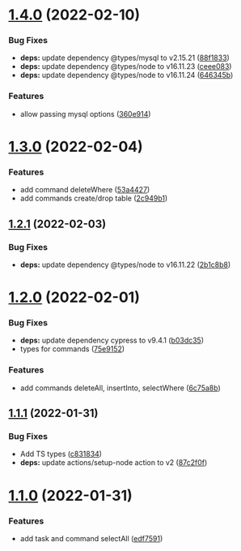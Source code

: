# [1.4.0](https://github.com/LeJeanbono/cypress-mysql/compare/v1.3.0...v1.4.0) (2022-02-10)


### Bug Fixes

* **deps:** update dependency @types/mysql to v2.15.21 ([88f1833](https://github.com/LeJeanbono/cypress-mysql/commit/88f1833f58c60645faea88e6f016d800b54115ef))
* **deps:** update dependency @types/node to v16.11.23 ([ceee083](https://github.com/LeJeanbono/cypress-mysql/commit/ceee08332271ec6e1a691944ce9b4b192b225afd))
* **deps:** update dependency @types/node to v16.11.24 ([646345b](https://github.com/LeJeanbono/cypress-mysql/commit/646345bb46695e53bc1c183db05ed0dcaac2b1ea))


### Features

* allow passing mysql options ([360e914](https://github.com/LeJeanbono/cypress-mysql/commit/360e9143337e082d8016b884b7ef86956a1856b6))

# [1.3.0](https://github.com/LeJeanbono/cypress-mysql/compare/v1.2.1...v1.3.0) (2022-02-04)


### Features

* add command deleteWhere ([53a4427](https://github.com/LeJeanbono/cypress-mysql/commit/53a44271a91d32b1b34ce7e29dd2b79cf8f461fa))
* add commands create/drop table ([2c949b1](https://github.com/LeJeanbono/cypress-mysql/commit/2c949b117d63bf55ebfcd318356ba29d590fac91))

## [1.2.1](https://github.com/LeJeanbono/cypress-mysql/compare/v1.2.0...v1.2.1) (2022-02-03)


### Bug Fixes

* **deps:** update dependency @types/node to v16.11.22 ([2b1c8b8](https://github.com/LeJeanbono/cypress-mysql/commit/2b1c8b8af2094f3f4f98e6f24c761711e347dbb8))

# [1.2.0](https://github.com/LeJeanbono/cypress-mysql/compare/v1.1.1...v1.2.0) (2022-02-01)


### Bug Fixes

* **deps:** update dependency cypress to v9.4.1 ([b03dc35](https://github.com/LeJeanbono/cypress-mysql/commit/b03dc35a6ef4e731d58ff0fe32b23f2cd1200f9a))
* types for commands ([75e9152](https://github.com/LeJeanbono/cypress-mysql/commit/75e9152743dedfd14386d1f48950b43f9d6dc8d3))


### Features

* add commands deleteAll, insertInto, selectWhere ([6c75a8b](https://github.com/LeJeanbono/cypress-mysql/commit/6c75a8b8c7bf2ecd55c5dfe2fa9fc6ee5a75f0ba))

## [1.1.1](https://github.com/LeJeanbono/cypress-mysql/compare/v1.1.0...v1.1.1) (2022-01-31)


### Bug Fixes

* Add TS types ([c831834](https://github.com/LeJeanbono/cypress-mysql/commit/c8318348d9f68a5d481fa4213ac105bbc593ec60))
* **deps:** update actions/setup-node action to v2 ([87c2f0f](https://github.com/LeJeanbono/cypress-mysql/commit/87c2f0ffbb943a984b3f84395ed15197371d041e))

# [1.1.0](https://github.com/LeJeanbono/cypress-mysql/compare/v1.0.0...v1.1.0) (2022-01-31)


### Features

* add task and command selectAll ([edf7591](https://github.com/LeJeanbono/cypress-mysql/commit/edf7591b92fd24b332f40f38f400f872a6522d3f))
